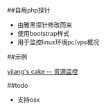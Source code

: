 ##自用php探针
* 由雅黑探针修改而来
* 使用bootstrap样式
* 用于监控linux环境pc/vps概况

##示例

[yjiang's cake --  资源监控](https://yjiang.cn/other/monitor.php)

##todo
* 支持osx
